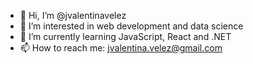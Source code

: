 - 👋 Hi, I’m @jvalentinavelez
- 👀 I’m interested in web development and data science
- 🌱 I’m currently learning JavaScript, React and .NET
- 📫 How to reach me: jvalentina.velez@gmail.com
